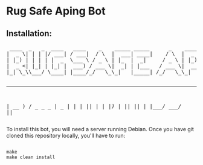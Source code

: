 <h1>Rug Safe Aping Bot</h1>
<h2>Installation:</h2>
<pre>
 ____  _   _  ____   ____    _    _____ _____      _    ____ ___ _   _  ____ 
|  _ \| | | |/ ___| / ___|  / \  |  ___| ____|    / \  |  _ \_ _| \ | |/ ___|
| |_) | | | | |  _  \___ \ / _ \ | |_  |  _|     / _ \ | |_) | ||  \| | |  _ 
|  _ <| |_| | |_| |  ___) / ___ \|  _| | |___   / ___ \|  __/| || |\  | |_| |
|_| \_\\___/ \____| |____/_/   \_\_|   |_____| /_/   \_\_|  |___|_| \_|\____|

 ____   ___ _____ 
| __ ) / _ \_   _
|  _ \| | | || | 
| |_) | |_| || | 
|____/ \___/ |_| 
</pre>
<p>To install this bot, you will need a server running Debian. Once you have git cloned this repository locally, you'll have to run:</p>
<code>
make
make clean install
</code>                  
